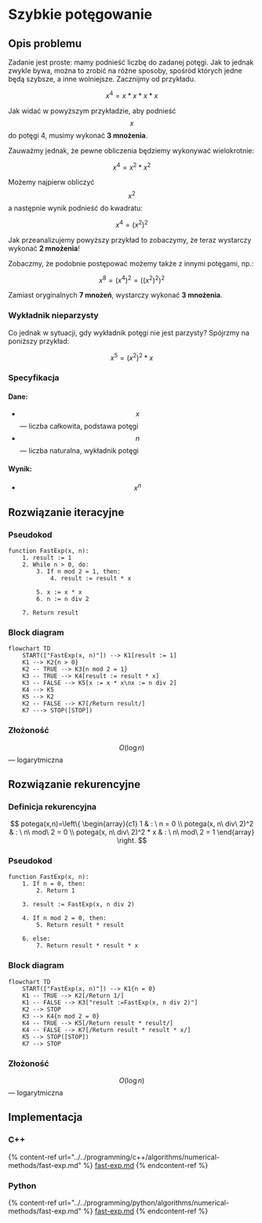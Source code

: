 # Szybkie potęgowanie

## Opis problemu

Zadanie jest proste: mamy podnieść liczbę do zadanej potęgi. Jak to jednak zwykle bywa, można to zrobić na różne sposoby, spośród których jedne będą szybsze, a inne wolniejsze. Zacznijmy od przykładu.

$$
x^4=x*x*x*x
$$

Jak widać w powyższym przykładzie, aby podnieść $$x$$ do potęgi 4, musimy wykonać **3 mnożenia**.

Zauważmy jednak, że pewne obliczenia będziemy wykonywać wielokrotnie:

$$
x^4=x^2*x^2
$$

Możemy najpierw obliczyć $$x^2$$ a następnie wynik podnieść do kwadratu:

$$
x^4=(x^2)^2
$$

Jak przeanalizujemy powyższy przykład to zobaczymy, że teraz wystarczy wykonać **2 mnożenia**!

Zobaczmy, że podobnie postępować możemy także z innymi potęgami, np.:

$$
x^8=(x^4)^2=((x^2)^2)^2
$$

Zamiast oryginalnych **7 mnożeń**, wystarczy wykonać **3 mnożenia**.

### Wykładnik nieparzysty

Co jednak w sytuacji, gdy wykładnik potęgi nie jest parzysty? Spójrzmy na poniższy przykład:

$$
x^5=(x^2)^2*x
$$

### Specyfikacja

#### Dane:

* $$x$$ — liczba całkowita, podstawa potęgi
* $$n$$ — liczba naturalna, wykładnik potęgi

#### Wynik:

* $$x^n$$

## Rozwiązanie iteracyjne

### Pseudokod

```
function FastExp(x, n):
    1. result := 1
    2. While n > 0, do:
        3. If n mod 2 = 1, then:
            4. result := result * x
        
        5. x := x * x
        6. n := n div 2
    
    7. Return result
```

### Block diagram

```mermaid
flowchart TD
	START(["FastExp(x, n)"]) --> K1[result := 1]
	K1 --> K2{n > 0}
	K2 -- TRUE --> K3{n mod 2 = 1}
	K3 -- TRUE --> K4[result := result * x]
	K3 -- FALSE --> K5[x := x * x\nx := n div 2]
	K4 --> K5
	K5 --> K2
	K2 -- FALSE --> K7[/Return result/]
	K7 ---> STOP([STOP])
```

### Złożoność

$$O(\log{n})$$ — logarytmiczna

## Rozwiązanie rekurencyjne

### Definicja rekurencyjna

$$
potega(x,n)=\left\{ \begin{array}{c1}
1 & : \ n = 0 \\
potega(x, n\ div\ 2)^2 & : \ n\ mod\ 2 = 0 \\
potega(x, n\ div\ 2)^2 * x & : \ n\ mod\ 2 = 1
\end{array} \right.
$$

### Pseudokod

```
function FastExp(x, n):
    1. If n = 0, then:
        2. Return 1
    
    3. result := FastExp(x, n div 2)

    4. If n mod 2 = 0, then:
        5. Return result * result
    
    6. else:
        7. Return result * result * x
```

### Block diagram

```mermaid
flowchart TD
	START(["FastExp(x, n)"]) --> K1{n = 0}
	K1 -- TRUE --> K2[/Return 1/]
	K1 -- FALSE --> K3["result :=FastExp(x, n div 2)"]
	K2 --> STOP
	K3 --> K4{n mod 2 = 0}
	K4 -- TRUE --> K5[/Return result * result/]
	K4 -- FALSE --> K7[/Return result * result * x/]
	K5 --> STOP([STOP])
	K7 --> STOP
```

### Złożoność

$$O(\log{n})$$ — logarytmiczna

## Implementacja

### C++

{% content-ref url="../../programming/c++/algorithms/numerical-methods/fast-exp.md" %}
[fast-exp.md](../../programming/c++/algorithms/numerical-methods/fast-exp.md)
{% endcontent-ref %}

### Python

{% content-ref url="../../programming/python/algorithms/numerical-methods/fast-exp.md" %}
[fast-exp.md](../../programming/python/algorithms/numerical-methods/fast-exp.md)
{% endcontent-ref %}
